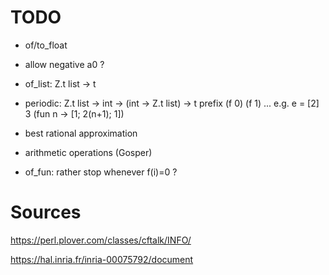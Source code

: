 
# TODO

* of/to_float
* allow negative a0 ?
* of_list: Z.t list -> t
* periodic: Z.t list -> int -> (int -> Z.t list) -> t
     prefix (f 0) (f 1) ...
     e.g. e = [2] 3 (fun n -> [1; 2(n+1); 1])
* best rational approximation
* arithmetic operations (Gosper)

* of_fun: rather stop whenever f(i)=0 ?

# Sources

  https://perl.plover.com/classes/cftalk/INFO/

  https://hal.inria.fr/inria-00075792/document
